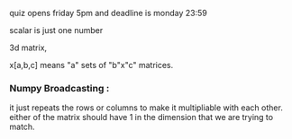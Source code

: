 quiz opens friday 5pm and deadline is monday 23:59

scalar is just one number

3d matrix, 

x[a,b,c] means "a" sets of "b"x"c" matrices.


### Numpy Broadcasting :

it just repeats the rows or columns to make it multipliable with each other.
either of the matrix should have 1 in the dimension that we are trying to match.
